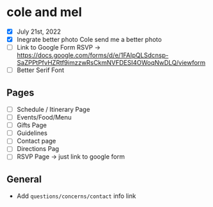 # cole and mel

- [x] July 21st, 2022
- [x] Inegrate better photo Cole send me a better photo
- [ ] Link to Google Form RSVP -> https://docs.google.com/forms/d/e/1FAIpQLSdcnsp-SaZPPtPfvHZRtf9imzzwRsCkmNVFDESI4OWoqNwDLQ/viewform
- [ ] Better Serif Font

## Pages

- [ ] Schedule / Itinerary Page
- [ ] Events/Food/Menu
- [ ] Gifts Page
- [ ] Guidelines
- [ ] Contact page
- [ ] Directions Pag
- [ ] RSVP Page -> just link to google form

## General

- Add `questions/concerns/contact` info link
